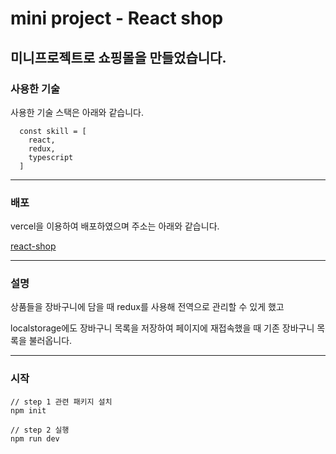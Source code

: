 # mini project - React shop


미니프로젝트로 쇼핑몰을 만들었습니다.
---
### 사용한 기술
사용한 기술 스택은 아래와 같습니다.
```
  const skill = [
    react, 
    redux, 
    typescript
  ]
```
---
### 배포
vercel을 이용하여 배포하였으며 주소는 아래와 같습니다.

[react-shop](https://project-shopping-mall.vercel.app/)


---
### 설명
상품들을 장바구니에 담을 때 redux를 사용해 전역으로 관리할 수 있게 했고

localstorage에도 장바구니 목록을 저장하여 페이지에 재접속했을 때 기존 장바구니 목록을 불러옵니다.


---
### 시작
```
// step 1 관련 패키지 설치
npm init

// step 2 실행
npm run dev

```
